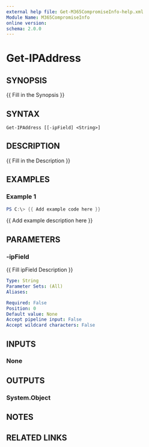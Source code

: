 ```yaml
---
external help file: Get-M365CompromiseInfo-help.xml
Module Name: M365CompromiseInfo
online version:
schema: 2.0.0
---
```


# Get-IPAddress

## SYNOPSIS
{{ Fill in the Synopsis }}

## SYNTAX

```
Get-IPAddress [[-ipField] <String>]
```

## DESCRIPTION
{{ Fill in the Description }}

## EXAMPLES

### Example 1
```powershell
PS C:\> {{ Add example code here }}
```

{{ Add example description here }}

## PARAMETERS

### -ipField
{{ Fill ipField Description }}

```yaml
Type: String
Parameter Sets: (All)
Aliases:

Required: False
Position: 0
Default value: None
Accept pipeline input: False
Accept wildcard characters: False
```

## INPUTS

### None

## OUTPUTS

### System.Object
## NOTES

## RELATED LINKS
